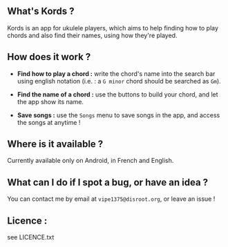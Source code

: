 ## What's Kords ?

Kords is an app for ukulele players, which aims to help finding how to play chords and also find their names, using how they're played.

## How does it work ?

- __Find how to play a chord :__ write the chord's name into the search bar using english notation (i.e. : a `G minor` chord should be searched as `Gm`).
- __Find the name of a chord :__ use the buttons to build your chord, and let the app show its name.

- __Save songs :__ use the `Songs` menu to save songs in the app, and access the songs at anytime !

## Where is it available ?

Currently available only on Android, in French and English.

## What can I do if I spot a bug, or have an idea ?

You can contact me by email at `vipe1375@disroot.org`, or leave an issue !

## Licence :
see LICENCE.txt
